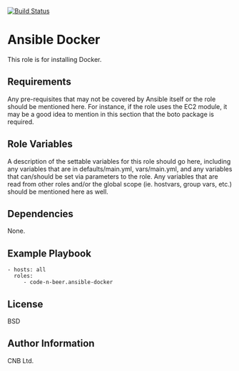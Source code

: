 [![Build Status](https://travis-ci.org/code-n-beer/ansible-docker.svg?branch=master)](https://travis-ci.org/code-n-beer/ansible-docker)

Ansible Docker
=========

This role is for installing Docker.

Requirements
------------

Any pre-requisites that may not be covered by Ansible itself or the role should be mentioned here. For instance, if the role uses the EC2 module, it may be a good idea to mention in this section that the boto package is required.

Role Variables
--------------

A description of the settable variables for this role should go here, including any variables that are in defaults/main.yml, vars/main.yml, and any variables that can/should be set via parameters to the role. Any variables that are read from other roles and/or the global scope (ie. hostvars, group vars, etc.) should be mentioned here as well.

Dependencies
------------

None.

Example Playbook
----------------

    - hosts: all
      roles:
         - code-n-beer.ansible-docker

License
-------

BSD

Author Information
------------------

CNB Ltd.
